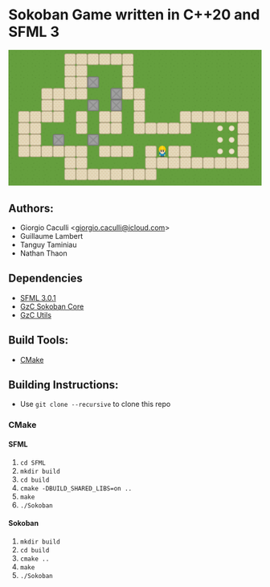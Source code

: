 # Sokoban Game written in C++20 and SFML 3

![GAME](doc/finalsprint/pictures/jeu.png "jeu.png")

## Authors:
- Giorgio Caculli <[giorgio.caculli@icloud.com](mailto:giorgio.caculli@icloud.com)>
- Guillaume Lambert
- Tanguy Taminiau
- Nathan Thaon

## Dependencies
- [SFML 3.0.1](https://www.sfml-dev.org/)
- [GzC Sokoban Core](https://www.gitlab.com/GiorgioCaculli/Sokoban-Cpp)
- [GzC Utils](https://www.gitlab.com/GiorgioCaculli/Util-Cpp)

## Build Tools:
- [CMake](https://cmake.org/)

## Building Instructions:

- Use `git clone --recursive` to clone this repo

### CMake

#### SFML
1. `cd SFML`
2. `mkdir build`
3. `cd build`
4. `cmake -DBUILD_SHARED_LIBS=on ..`
5. `make`
6. `./Sokoban`

#### Sokoban
1. `mkdir build`
2. `cd build`
3. `cmake ..`
4. `make`
5. `./Sokoban`
